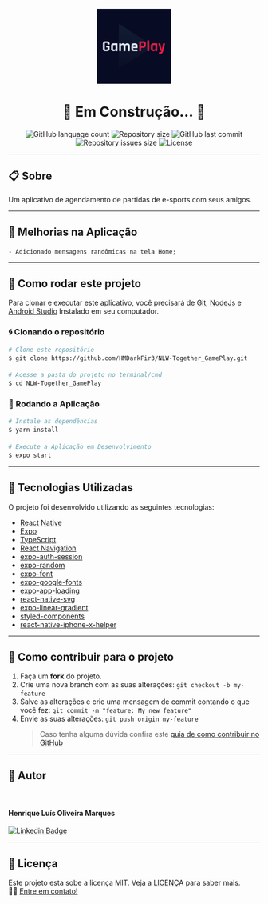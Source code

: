 <p align="center" >
  <img align="center" src="./assets/icon.png" width="150px;" />
</p>

<h1 align="center">
  🚧 Em Construção... 🚧
</h1>

<p align="center" >
  <img alt="GitHub language count" src="https://img.shields.io/github/languages/count/hmdarkfir3/NLW-Together_GamePlay" />
  
  <img alt="Repository size" src="https://img.shields.io/github/repo-size/hmdarkfir3/NLW-Together_GamePlay">
  
  <img alt="GitHub last commit" src="https://img.shields.io/github/last-commit/hmdarkfir3/NLW-Together_GamePlay">
  
  <img alt="Repository issues size" src="https://img.shields.io/github/issues/hmdarkfir3/NLW-Together_GamePlay">
  
  <img alt="License" src="https://img.shields.io/badge/license-MIT-blue.svg" />
</p>
  
---

## 📋 Sobre

Um aplicativo de agendamento de partidas de e-sports com seus amigos.

---

## 🎉 Melhorias na Aplicação

    - Adicionado mensagens randômicas na tela Home;
    
---

## 📂 Como rodar este projeto

Para clonar e executar este aplicativo, você precisará de [Git](https://git-scm.com), [NodeJs](https://nodejs.org/en/) e [Android Studio](https://developer.android.com/studio) Instalado em seu computador.

### 🌀 Clonando o repositório

```bash
# Clone este repositório
$ git clone https://github.com/HMDarkFir3/NLW-Together_GamePlay.git

# Acesse a pasta do projeto no terminal/cmd
$ cd NLW-Together_GamePlay
```

### 🎲 Rodando a Aplicação

```bash
# Instale as dependências
$ yarn install

# Execute a Aplicação em Desenvolvimento
$ expo start
```

---

## 🚀 Tecnologias Utilizadas

O projeto foi desenvolvido utilizando as seguintes tecnologias:

- [React Native](https://reactnative.dev)
- [Expo](https://docs.expo.io)
- [TypeScript](https://www.typescriptlang.org)
- [React Navigation](https://reactnavigation.org)
- [expo-auth-session](https://docs.expo.io/versions/latest/sdk/auth-session/)
- [expo-random](https://docs.expo.io/versions/latest/sdk/random/)
- [expo-font](https://docs.expo.io/versions/latest/sdk/font/)
- [expo-google-fonts](https://docs.expo.io/guides/using-custom-fonts/#using-a-google-font)
- [expo-app-loading](https://docs.expo.io/versions/latest/sdk/app-loading/)
- [react-native-svg](https://github.com/react-native-svg/react-native-svg)
- [expo-linear-gradient](https://docs.expo.io/versions/latest/sdk/linear-gradient/)
- [styled-components](https://styled-components.com)
- [react-native-iphone-x-helper](https://github.com/ptelad/react-native-iphone-x-helper)

---

## 💪 Como contribuir para o projeto

1. Faça um **fork** do projeto.
2. Crie uma nova branch com as suas alterações: `git checkout -b my-feature`
3. Salve as alterações e crie uma mensagem de commit contando o que você fez: `git commit -m "feature: My new feature"`
4. Envie as suas alterações: `git push origin my-feature`
   > Caso tenha alguma dúvida confira este [guia de como contribuir no GitHub](https://github.com/firstcontributions/first-contributions)

---

## 🧑 Autor

<img style="border-radius: 50%;" src="https://github.com/HMDarkFir3.png" width="100px;" alt=""/>
 <h4>Henrique Luís Oliveira Marques</h4>

[![Linkedin Badge](https://img.shields.io/badge/-Henrique-blue?style=flat-square&logo=Linkedin&logoColor=white&link=https://www.linkedin.com/in/henrique-luís-oliveira-marques-3406361a7/)](https://www.linkedin.com/in/henrique-luís-oliveira-marques-3406361a7/)

---

## 📝 Licença

Este projeto esta sobe a licença MIT. Veja a [LICENÇA](./LICENSE) para saber mais.
<br>
👋🏽 [Entre em contato!](https://www.linkedin.com/in/henrique-luís-oliveira-marques-3406361a7/)
